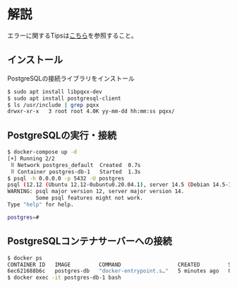 # 解説

エラーに関するTipsは[こちら](./ERROR.md)を参照すること。

## インストール

PostgreSQLの接続ライブラリをインストール

```bash
$ sudo apt install libpqxx-dev
$ sudo apt install postgresql-client
$ ls /usr/include | grep pqxx
drwxr-xr-x   3 root root 4.0K yy-mm-dd hh:mm:ss pqxx/
```

## PostgreSQLの実行・接続

```bash
$ docker-compose up -d
[+] Running 2/2
 ⠿ Network postgres_default  Created  0.7s
 ⠿ Container postgres-db-1   Started  1.3s
$ psql -h 0.0.0.0 -p 5432 -U postgres
psql (12.12 (Ubuntu 12.12-0ubuntu0.20.04.1), server 14.5 (Debian 14.5-1.pgdg110+1))
WARNING: psql major version 12, server major version 14.
         Some psql features might not work.
Type "help" for help.

postgres=# 
```

## PostgreSQLコンテナサーバーへの接続

```bash
$ docker ps
CONTAINER ID   IMAGE         COMMAND                  CREATED         STATUS         PORTS                    NAMES
6ec621688b6c   postgres-db   "docker-entrypoint.s…"   5 minutes ago   Up 5 minutes   0.0.0.0:5432->5432/tcp   postgres-db-1
$ docker exec -it postgres-db-1 bash
```
